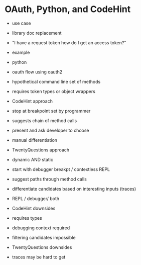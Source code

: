 # OAuth, Python, and CodeHint

- use case
 - library doc replacement
 - "I have a request token how do I get an access token?"

- example
 - python
 - oauth flow using oauth2
 - hypothetical command line set of methods
 - requires token types or object wrappers

- CodeHint approach
 - stop at breakpoint set by programmer
 - suggests chain of method calls
 - present and ask developer to choose
 - manual differentiation

- TwentyQuestions approach
 - dynamic AND static
 - start with debugger breakpt / contextless REPL
 - suggest paths through method calls
 - differentiate candidates based on interesting inputs (traces)
 - REPL / debugger/ both

- CodeHint downsides
 - requires types
 - debugging context required
 - filtering candidates impossible

- TwentyQuestions downsides
 - traces may be hard to get
